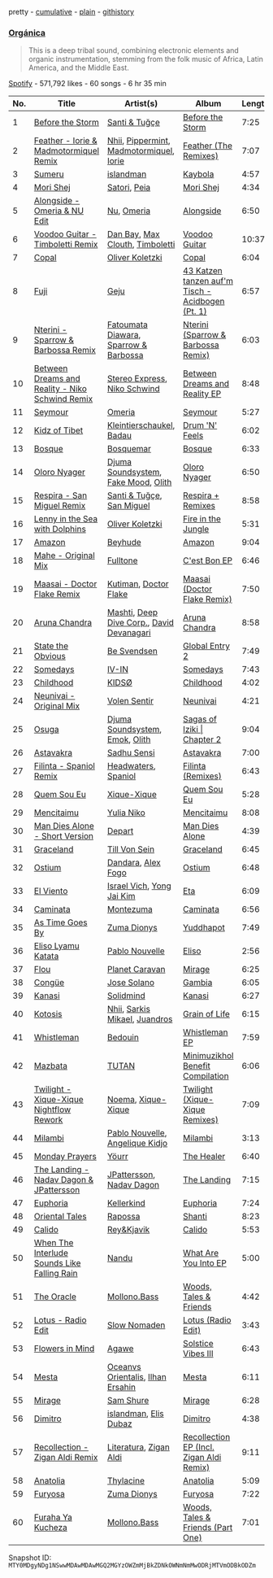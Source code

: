 pretty - [cumulative](/playlists/cumulative/37i9dQZF1DX2pprEpa9URZ.md) - [plain](/playlists/plain/37i9dQZF1DX2pprEpa9URZ) - [githistory](https://github.githistory.xyz/mackorone/spotify-playlist-archive/blob/main/playlists/plain/37i9dQZF1DX2pprEpa9URZ)

### [Orgánica](https://open.spotify.com/playlist/37i9dQZF1DX2pprEpa9URZ)

> This is a deep tribal sound, combining electronic elements and organic instrumentation, stemming from the folk music of Africa, Latin America, and the Middle East.

[Spotify](https://open.spotify.com/user/spotify) - 571,792 likes - 60 songs - 6 hr 35 min

| No. | Title | Artist(s) | Album | Length |
|---|---|---|---|---|
| 1 | [Before the Storm](https://open.spotify.com/track/4HFO4JUkrkqNIKh4kwgQpR) | [Santi & Tuğçe](https://open.spotify.com/artist/437O1jQdyOOhIS1M41xQaC) | [Before the Storm](https://open.spotify.com/album/1anaTK4HBkYkwEp5q3jM3j) | 7:25 |
| 2 | [Feather \- Iorie & Madmotormiquel Remix](https://open.spotify.com/track/5cPkKWedtNGlXW4sUdAgvz) | [Nhii](https://open.spotify.com/artist/6doAywRfMwvRw4N6e3LR7X), [Pippermint](https://open.spotify.com/artist/3U05nJox1ck1J6Cgvu9ANF), [Madmotormiquel](https://open.spotify.com/artist/0aiPokyV5CIqT8kmoYoHg1), [Iorie](https://open.spotify.com/artist/1ruewEJphCPPAOSjowo9AH) | [Feather \(The Remixes\)](https://open.spotify.com/album/3aWgeXUCtaij7yq0C9bY2h) | 7:07 |
| 3 | [Sumeru](https://open.spotify.com/track/4xFCGg8grxbA3pGYrX1Mcp) | [islandman](https://open.spotify.com/artist/3So3vlAfrEh2FbpvG7sxO4) | [Kaybola](https://open.spotify.com/album/6PNkN7oTTfp0tHN7ZFBCZK) | 4:57 |
| 4 | [Mori Shej](https://open.spotify.com/track/5MUhD2L9BTIaX9xkMqSnVr) | [Satori](https://open.spotify.com/artist/5nri3hyKmKBGAfvjBi0mK0), [Peia](https://open.spotify.com/artist/7fmsT5hyByIpjzMfgrhTM2) | [Mori Shej](https://open.spotify.com/album/5B8gmAt4y342yBQrJkiJPL) | 4:34 |
| 5 | [Alongside \- Omeria & NU Edit](https://open.spotify.com/track/2lAZJjUyFklZXQK5vDjzbp) | [Nu](https://open.spotify.com/artist/5tY2sa8I11tpMuhU9onQ6e), [Omeria](https://open.spotify.com/artist/0Gn7ZHvOfbvZBxPoknZeYl) | [Alongside](https://open.spotify.com/album/6uCN30Zwc6nqxczXVcNQ36) | 6:50 |
| 6 | [Voodoo Guitar \- Timboletti Remix](https://open.spotify.com/track/73dICB4SbDjpD4ShzTyLM1) | [Dan Bay](https://open.spotify.com/artist/1E9ev9hZVmtmeFkS3ZAyyw), [Max Clouth](https://open.spotify.com/artist/7EHVLFAxz7VPpkyUqEt4y1), [Timboletti](https://open.spotify.com/artist/4i0bLWWYQMI3P1KFrTWsHG) | [Voodoo Guitar](https://open.spotify.com/album/1fvW1MQTnRPKT0xqE5cKzI) | 10:37 |
| 7 | [Copal](https://open.spotify.com/track/6TqYadgz6qObDRYkcQe21L) | [Oliver Koletzki](https://open.spotify.com/artist/1WjBIvYAnZTkTh5UiZNwlR) | [Copal](https://open.spotify.com/album/0cIbZmg4f802O0OvRCEZpn) | 6:04 |
| 8 | [Fuji](https://open.spotify.com/track/7DlIf50uAWVSsf6X8nZ9L8) | [Geju](https://open.spotify.com/artist/33AlE9XaZmnAtfWFhjNL5e) | [43 Katzen tanzen auf'm Tisch \- Acidbogen \(Pt\. 1\)](https://open.spotify.com/album/0mECGpBWS51eKu15I49xd0) | 6:57 |
| 9 | [Nterini \- Sparrow & Barbossa Remix](https://open.spotify.com/track/6ZD6KxJrALrxyx0E01Rkgf) | [Fatoumata Diawara](https://open.spotify.com/artist/4G5ZJny3HvX6Il7eHVfnNC), [Sparrow & Barbossa](https://open.spotify.com/artist/3c1sTwL4HuWkrciiKHpnmx) | [Nterini \(Sparrow & Barbossa Remix\)](https://open.spotify.com/album/3WdD0er2Bbwk3xy6hUnVNm) | 6:03 |
| 10 | [Between Dreams and Reality \- Niko Schwind Remix](https://open.spotify.com/track/3YJIq3N5IQy1hhkmUnt2NM) | [Stereo Express](https://open.spotify.com/artist/3j2zB13syOvCyrkJIomEA2), [Niko Schwind](https://open.spotify.com/artist/4jPpDbD1ERO3zjBon97ECM) | [Between Dreams and Reality EP](https://open.spotify.com/album/2UlAQEGL6LQ0G2KFP4x6e4) | 8:48 |
| 11 | [Seymour](https://open.spotify.com/track/5AzouEvFfanX3ldNVHSv82) | [Omeria](https://open.spotify.com/artist/0Gn7ZHvOfbvZBxPoknZeYl) | [Seymour](https://open.spotify.com/album/6078zrNUWo4oCNus4USYnL) | 5:27 |
| 12 | [Kidz of Tibet](https://open.spotify.com/track/6bexT12e03xTtGzBgNe0dE) | [Kleintierschaukel](https://open.spotify.com/artist/1IaccfV9FzIR8Iax4cZ5Fn), [Badau](https://open.spotify.com/artist/1N1rW3pjM2BnVAeuTTLjSU) | [Drum 'N' Feels](https://open.spotify.com/album/5t2hYyJ6Rf0lSTTthWW2h8) | 6:02 |
| 13 | [Bosque](https://open.spotify.com/track/48lLbEReLswTVWsZYhhPks) | [Bosquemar](https://open.spotify.com/artist/6GG1iBZgzl6OlPpfY7hyPY) | [Bosque](https://open.spotify.com/album/4HROnq4ngJRmaEfRX5YkRt) | 6:33 |
| 14 | [Oloro Nyager](https://open.spotify.com/track/0kkl54s2QMnS0xb91HmyDT) | [Djuma Soundsystem](https://open.spotify.com/artist/5PcCFmsEQz3wWeZ8q5amGF), [Fake Mood](https://open.spotify.com/artist/4yqyJ83ZJGOaqnh9BlqjUn), [Olith](https://open.spotify.com/artist/7rTJ2pDF04GHYdGMU3mYAf) | [Oloro Nyager](https://open.spotify.com/album/7h4IpgcwRxbdcHGRCR2LCH) | 6:50 |
| 15 | [Respira \- San Miguel Remix](https://open.spotify.com/track/35ghbtx6xt8cSCvJXwUkLF) | [Santi & Tuğçe](https://open.spotify.com/artist/437O1jQdyOOhIS1M41xQaC), [San Miguel](https://open.spotify.com/artist/67FqTi4AEY5O8Xa3i5EAe2) | [Respira + Remixes](https://open.spotify.com/album/63U9HK7VyHXBuxnzhTuFyV) | 8:58 |
| 16 | [Lenny in the Sea with Dolphins](https://open.spotify.com/track/3T1kFqevhSk1AvF72lf3VL) | [Oliver Koletzki](https://open.spotify.com/artist/1WjBIvYAnZTkTh5UiZNwlR) | [Fire in the Jungle](https://open.spotify.com/album/0yGRysFayBSC8MZOyFW7ZH) | 5:31 |
| 17 | [Amazon](https://open.spotify.com/track/1shr9FbwrECsQ3i9hJtz5y) | [Beyhude](https://open.spotify.com/artist/65orViGnlMcbptdIGceZzo) | [Amazon](https://open.spotify.com/album/2c3Jig1ItqfgOFQLwT0b9z) | 9:04 |
| 18 | [Mahe \- Original Mix](https://open.spotify.com/track/1FcjPH0eyBwrCV4JVjizQV) | [Fulltone](https://open.spotify.com/artist/56SDkyON4gWd6NmWoWx8HT) | [C'est Bon EP](https://open.spotify.com/album/1axe1SjMSKq0DVjGwAEHCt) | 6:46 |
| 19 | [Maasai \- Doctor Flake Remix](https://open.spotify.com/track/5G2pbqhXrpVbGOYoWaz04J) | [Kutiman](https://open.spotify.com/artist/0sDJfnuudhMaEmFPvALK2e), [Doctor Flake](https://open.spotify.com/artist/5DZr9dQj9KPd62WuMeIPqK) | [Maasai \(Doctor Flake Remix\)](https://open.spotify.com/album/4cysb3VUt41H4YmApVHN9Q) | 7:50 |
| 20 | [Aruna Chandra](https://open.spotify.com/track/20qCEmcOcBQC7DS2T70Pz4) | [Mashti](https://open.spotify.com/artist/0c2kLTUTikqUpkRjJOerzf), [Deep Dive Corp.](https://open.spotify.com/artist/2Xn8Gef5Hv2QOWYlXs2gTb), [David Devanagari](https://open.spotify.com/artist/5ht478srSMpYGDtKWMLQO3) | [Aruna Chandra](https://open.spotify.com/album/09jd5geuKV6itKwcvamNEn) | 8:58 |
| 21 | [State the Obvious](https://open.spotify.com/track/6WVvJAAzcrcYJhimrjqEIh) | [Be Svendsen](https://open.spotify.com/artist/4BaLB5aiExO29BEGVUisru) | [Global Entry 2](https://open.spotify.com/album/69LMoWpK2ruprvAdiFPwSm) | 7:49 |
| 22 | [Somedays](https://open.spotify.com/track/0YGlbch9J2niPHEfAwul3a) | [IV\-IN](https://open.spotify.com/artist/1ZJ9FL0P4XtTwiP79VTLCD) | [Somedays](https://open.spotify.com/album/11bNGrz5NhtrsM6nZZj4t9) | 7:43 |
| 23 | [Childhood](https://open.spotify.com/track/017gRJ8IE2WZHWkt3S3XFo) | [KIDSØ](https://open.spotify.com/artist/7qJHwvMJBW2Da8kt79uexr) | [Childhood](https://open.spotify.com/album/2aqZyP9x7G7Sr5B0dJZfmf) | 4:02 |
| 24 | [Neunivai \- Original Mix](https://open.spotify.com/track/3jCB8uRUxUjownKn5xaQzE) | [Volen Sentir](https://open.spotify.com/artist/7scXA3hBD8JyGGajVR9q9l) | [Neunivai](https://open.spotify.com/album/5ZGmSUDJLrZKYaHj3vvVn2) | 4:21 |
| 25 | [Osuga](https://open.spotify.com/track/2IiYV4muGj5HVGPRASTRpJ) | [Djuma Soundsystem](https://open.spotify.com/artist/5PcCFmsEQz3wWeZ8q5amGF), [Emok](https://open.spotify.com/artist/0n7N0GtNzbN6xgx7J14pWg), [Olith](https://open.spotify.com/artist/7rTJ2pDF04GHYdGMU3mYAf) | [Sagas of Iziki \| Chapter 2](https://open.spotify.com/album/32Ojr7lP5QCCSKp3uXdKES) | 9:04 |
| 26 | [Astavakra](https://open.spotify.com/track/2vW8K1C2Vj81beuKOvBdf9) | [Sadhu Sensi](https://open.spotify.com/artist/3Muhm9HEowEpdC0i6NuW3P) | [Astavakra](https://open.spotify.com/album/1UjQXx7W5aoyUJi0wBgHZo) | 7:00 |
| 27 | [Filinta \- Spaniol Remix](https://open.spotify.com/track/3Ea68m51Xmg5JbZ3i8DEhO) | [Headwaters](https://open.spotify.com/artist/3zl0xOnASfvN3NcowWxSRm), [Spaniol](https://open.spotify.com/artist/379N7T3a4nmax4XPxffDn1) | [Filinta \(Remixes\)](https://open.spotify.com/album/0kUAstyyjQxG13cKqjhItw) | 6:43 |
| 28 | [Quem Sou Eu](https://open.spotify.com/track/303M6GvGo8DGx1niNv1pVS) | [Xique\-Xique](https://open.spotify.com/artist/5LuhrBhGclMzHlYK4mDLLp) | [Quem Sou Eu](https://open.spotify.com/album/29cY1BkBQwyZEh3QlotmtL) | 5:28 |
| 29 | [Mencitaimu](https://open.spotify.com/track/0pivFXWc9scNbb0HChzrRq) | [Yulia Niko](https://open.spotify.com/artist/3RUNl0j2ISAQdC2Fxhj2q3) | [Mencitaimu](https://open.spotify.com/album/6gfwj35LdW08bmGXxNXvYf) | 8:08 |
| 30 | [Man Dies Alone \- Short Version](https://open.spotify.com/track/06uE6yOg0nc1HFTJWOhFYJ) | [Depart](https://open.spotify.com/artist/5Mqcuj649T5GFhMGlaNGHy) | [Man Dies Alone](https://open.spotify.com/album/3UMqCv5HqtHjRCTl4DAoPQ) | 4:39 |
| 31 | [Graceland](https://open.spotify.com/track/4blmNPKr7Nkfaj6GDAKU5P) | [Till Von Sein](https://open.spotify.com/artist/5gRHhAWRxjeshuTGcFfEkI) | [Graceland](https://open.spotify.com/album/389FTo58PpF3FBb8rh7IlV) | 6:45 |
| 32 | [Ostium](https://open.spotify.com/track/3yL7kzJIDk6wkoAVBh0wxH) | [Dandara](https://open.spotify.com/artist/6h2EcimpzT4Ft2t2vfjEt4), [Alex Fogo](https://open.spotify.com/artist/1CytOTz7mCq0dtYEjeLDXR) | [Ostium](https://open.spotify.com/album/7A5NsAUgMhprAD70IHezfN) | 6:48 |
| 33 | [El Viento](https://open.spotify.com/track/2JqDN350J5Ldv08Coi31Z3) | [Israel Vich](https://open.spotify.com/artist/6gWRPpUuV4FoXcRFIu3OAA), [Yong Jai Kim](https://open.spotify.com/artist/6EmHBMBurb9mY1dWqW3qrD) | [Eta](https://open.spotify.com/album/6LJI7ED8PSSVJmcC5k7x4L) | 6:09 |
| 34 | [Caminata](https://open.spotify.com/track/5yNkX0lW8C2ccVN3Q1xRm9) | [Montezuma](https://open.spotify.com/artist/6AgAUwug3IMyaejTUjnkhU) | [Caminata](https://open.spotify.com/album/7Iy8qNYQd5MfCWHEb0mSSl) | 6:56 |
| 35 | [As Time Goes By](https://open.spotify.com/track/4e9UIKY0dESrEdVGlxeVRW) | [Zuma Dionys](https://open.spotify.com/artist/7qqEqY1pR6Uj2Z41HNuszd) | [Yuddhapot](https://open.spotify.com/album/70yCZo1P0cu68tWa0pFSdo) | 7:49 |
| 36 | [Eliso Lyamu Katata](https://open.spotify.com/track/4sAXWtXJa4XO3oFt9Bhrk0) | [Pablo Nouvelle](https://open.spotify.com/artist/2OIJq28O1lXrZ2x3NGSk8P) | [Eliso](https://open.spotify.com/album/3YJAnKGQpddtp0dSp8YkTD) | 2:56 |
| 37 | [Flou](https://open.spotify.com/track/6srLB9vOq6BxQmxYAVH0xy) | [Planet Caravan](https://open.spotify.com/artist/1vL80BIxkjefhlD5Gc88r5) | [Mirage](https://open.spotify.com/album/3q7mbrmrkvkmAJNz9aRW1h) | 6:25 |
| 38 | [Congüe](https://open.spotify.com/track/49cwAHME11iElzN2TU754q) | [Jose Solano](https://open.spotify.com/artist/7g3JxWMf70JSuPA7A2AvTc) | [Gambia](https://open.spotify.com/album/4qxp4xvZDmJSPqYA3L0sAn) | 6:05 |
| 39 | [Kanasi](https://open.spotify.com/track/01Fg7rZ2Zlitgplt3TCjQH) | [Solidmind](https://open.spotify.com/artist/1SDkgFr0b1jBtP7tenTJEF) | [Kanasi](https://open.spotify.com/album/01lYRkmYe19HKCTPOcrIs1) | 6:27 |
| 40 | [Kotosis](https://open.spotify.com/track/2eXznFTqDfPzXnplvl1is5) | [Nhii](https://open.spotify.com/artist/6doAywRfMwvRw4N6e3LR7X), [Sarkis Mikael](https://open.spotify.com/artist/5bdaeSGBTGVLdu1oC2qIMl), [Juandros](https://open.spotify.com/artist/34tjnA6Wfgotxy9B3FQaEk) | [Grain of Life](https://open.spotify.com/album/3vGBaof9Le3GLWPpUTN5cg) | 6:15 |
| 41 | [Whistleman](https://open.spotify.com/track/386PnZfbszq42M8GprZnVt) | [Bedouin](https://open.spotify.com/artist/5bKdC6382t97Qnpvs81Rqx) | [Whistleman EP](https://open.spotify.com/album/4DsrW4pmJMdYm1QHxfKr70) | 7:59 |
| 42 | [Mazbata](https://open.spotify.com/track/3Lg0Kn4AXZCRRYclJWh9ce) | [TUTAN](https://open.spotify.com/artist/5tWW4zktUzz1kstvxZ2MMc) | [Minimuzikhol Benefit Compilation](https://open.spotify.com/album/3vOUDYcIWNLFAZzeWvwZQ9) | 6:06 |
| 43 | [Twilight \- Xique\-Xique Nightflow Rework](https://open.spotify.com/track/5MW3qryOqGjk2TBtZNloIK) | [Noema](https://open.spotify.com/artist/3jSvMIKT2Eo5mNvYN9ownN), [Xique\-Xique](https://open.spotify.com/artist/5LuhrBhGclMzHlYK4mDLLp) | [Twilight \(Xique\-Xique Remixes\)](https://open.spotify.com/album/36zhPj3eWbQqCrLDnGT7XD) | 7:09 |
| 44 | [Milambi](https://open.spotify.com/track/6Bg9rnY8OXQZOG79lCveyu) | [Pablo Nouvelle](https://open.spotify.com/artist/2OIJq28O1lXrZ2x3NGSk8P), [Angelique Kidjo](https://open.spotify.com/artist/51qUDJb5AtQX6jIL4VJx6M) | [Milambi](https://open.spotify.com/album/4D4QOUYRQ98dXcmNHAAS7q) | 3:13 |
| 45 | [Monday Prayers](https://open.spotify.com/track/6G4JWB0ddvIa5NyXDS8EjU) | [Yöurr](https://open.spotify.com/artist/1Zt82Ejt6v5R7zzySu8A1n) | [The Healer](https://open.spotify.com/album/56k8RCEIgpstCxRkHmg3kJ) | 6:40 |
| 46 | [The Landing \- Nadav Dagon & JPattersson](https://open.spotify.com/track/5BmOeZnWcFejkiUsdIRgpl) | [JPattersson](https://open.spotify.com/artist/3Rn7rHuGSE7KzIwVFz2qHK), [Nadav Dagon](https://open.spotify.com/artist/0KEW5NLCT0ZXGrwgWJxaQU) | [The Landing](https://open.spotify.com/album/65jdNET1pQoq35hAb6FXep) | 7:15 |
| 47 | [Euphoria](https://open.spotify.com/track/5MfAEVAD5xWUeHcwuoD79D) | [Kellerkind](https://open.spotify.com/artist/4GYQytEFxnzqH96O6QywsA) | [Euphoria](https://open.spotify.com/album/4GgdeB1pSl8rby7Y2OLdyJ) | 7:24 |
| 48 | [Oriental Tales](https://open.spotify.com/track/1ljBBK6uIhjuxmL7etHP39) | [Rapossa](https://open.spotify.com/artist/0FtVISUJUZSWPU4LGeovTM) | [Shanti](https://open.spotify.com/album/6CLfLgYKumgb703dvio9Ak) | 8:23 |
| 49 | [Calido](https://open.spotify.com/track/7BG0uaqYbhpq4ZjYDURkf6) | [Rey&Kjavik](https://open.spotify.com/artist/0R7kz98b2zjiuU3AffoeYz) | [Calido](https://open.spotify.com/album/4Q6skYgXLAI7Cgs6ddw6xN) | 5:53 |
| 50 | [When The Interlude Sounds Like Falling Rain](https://open.spotify.com/track/5lWVqc9kPplvlDmLtFls02) | [Nandu](https://open.spotify.com/artist/5Kf73Whb7MShPJMFlvv8k0) | [What Are You Into EP](https://open.spotify.com/album/183EsSJ8hyU265cYqlqIue) | 5:00 |
| 51 | [The Oracle](https://open.spotify.com/track/0HcuetqlzCA2yDfhKuWrxz) | [Mollono.Bass](https://open.spotify.com/artist/27j5PRcPefcI6q8as58zWF) | [Woods, Tales & Friends](https://open.spotify.com/album/3Z9EKeISsOLgsfdMNZbUO4) | 4:42 |
| 52 | [Lotus \- Radio Edit](https://open.spotify.com/track/3tx2LWG7qvk51C8A6d3qdg) | [Slow Nomaden](https://open.spotify.com/artist/4zygNhOWWhflJVjoHMul6K) | [Lotus \(Radio Edit\)](https://open.spotify.com/album/4T9DDQJLabUvrjfAucsNjg) | 3:43 |
| 53 | [Flowers in Mind](https://open.spotify.com/track/5h88XmzAYzb6Quy9C9VRsz) | [Agawe](https://open.spotify.com/artist/0JDQtfHCZKUpi3CJRkX2cn) | [Solstice Vibes III](https://open.spotify.com/album/7CUKEZ8e3CrjmuhAPDrBCF) | 6:43 |
| 54 | [Mesta](https://open.spotify.com/track/3HIyzleWbghroY372GMajL) | [Oceanvs Orientalis](https://open.spotify.com/artist/3gNEIgLeknpwkNViU8WAhg), [Ilhan Ersahin](https://open.spotify.com/artist/5aweKNLI0ZyI48q5TmoCxT) | [Mesta](https://open.spotify.com/album/2uDlUnjYwrxwSmeftzqo8G) | 6:11 |
| 55 | [Mirage](https://open.spotify.com/track/79HMJ5AO1qCA4JLZAsrM5j) | [Sam Shure](https://open.spotify.com/artist/51YmUpitluHsvMTXJ2rsiN) | [Mirage](https://open.spotify.com/album/6XbjotcFUn4IhsYqqYm47B) | 6:28 |
| 56 | [Dimitro](https://open.spotify.com/track/0vUB2nn0o2el8Q5Z2Bdf55) | [islandman](https://open.spotify.com/artist/3So3vlAfrEh2FbpvG7sxO4), [Elis Dubaz](https://open.spotify.com/artist/4KUPRBpCJo6FHTsqdakd2x) | [Dimitro](https://open.spotify.com/album/1OnoE2oVTfjoLzqwXSSiBv) | 4:38 |
| 57 | [Recollection \- Zigan Aldi Remix](https://open.spotify.com/track/0SAjLXaOeCjGYJPFJmkJ6q) | [Literatura](https://open.spotify.com/artist/50Nc8VBlHSdkoUyzJtDmnc), [Zigan Aldi](https://open.spotify.com/artist/5nNJbOr2phyzj0KvIv7HL1) | [Recollection EP \(Incl\. Zigan Aldi Remix\)](https://open.spotify.com/album/4qi7HeM3CAQDUzyZjhccyX) | 9:11 |
| 58 | [Anatolia](https://open.spotify.com/track/636ieo1frTLl9XvQwalG1o) | [Thylacine](https://open.spotify.com/artist/5If5Tdg66Q5X3L57G7A6Pn) | [Anatolia](https://open.spotify.com/album/6dITVz5ayEYI52QZ6Oy8rq) | 5:09 |
| 59 | [Furyosa](https://open.spotify.com/track/4byi7mRCIFK2Eaid40iAPP) | [Zuma Dionys](https://open.spotify.com/artist/7qqEqY1pR6Uj2Z41HNuszd) | [Furyosa](https://open.spotify.com/album/6JdfJtiVnFtDTvNQfI9QTP) | 7:22 |
| 60 | [Furaha Ya Kucheza](https://open.spotify.com/track/5myxlFLQFq2kLt65BLQuCj) | [Mollono.Bass](https://open.spotify.com/artist/27j5PRcPefcI6q8as58zWF) | [Woods, Tales & Friends \(Part One\)](https://open.spotify.com/album/6nX8CFmSYfg79D8PpWP0iV) | 7:01 |

Snapshot ID: `MTY0MDgyNDg1NSwwMDAwMDAwMGQ2MGYzOWZmMjBkZDNkOWNmNmMwODRjMTVmODBkODZm`